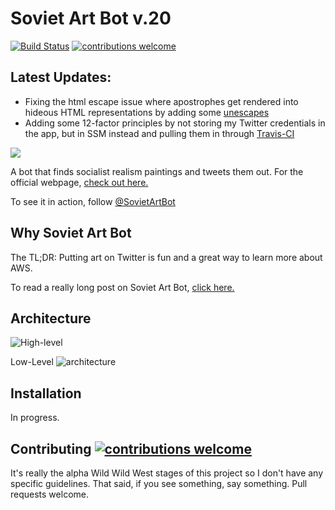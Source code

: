 

# Soviet Art Bot v.20


[![Build Status](https://travis-ci.org/veekaybee/soviet-art-bot.svg?branch=master)](https://travis-ci.org/veekaybee/soviet-art-bot) 
[![contributions welcome](https://img.shields.io/badge/contributions-welcome-brightgreen.svg?style=flat)](https://github.com/dwyl/esta/issues)

Latest Updates: 
---

+ Fixing the html escape issue where apostrophes get rendered into hideous HTML representations by adding some [unescapes](https://github.com/veekaybee/soviet-art-bot/blob/35d13d788e1f8237b562176bb65de20ad5d3d598/lambda/lambda_function.py#L41-L42)
+ Adding some 12-factor principles by not storing my Twitter credentials in the app, but in SSM instead and pulling them in through [Travis-CI](https://github.com/veekaybee/soviet-art-bot/blob/master/build_env.sh)



![](https://raw.githubusercontent.com/veekaybee/soviet-art-bot/gh-pages/static/in_peaceful_fields.jpg)

A bot that finds socialist realism paintings and tweets them out.  For the official webpage, [check out here.](https://veekaybee.github.io/soviet-art-bot/) 

To see it in action, follow [@SovietArtBot](https://twitter.com/SovietArtBot)

## Why Soviet Art Bot

The TL;DR: Putting art on Twitter is fun and a great way to learn more about AWS. 

To read a really long post on Soviet Art Bot, [click here.](http://veekaybee.github.io/2018/02/19/creating-a-twitter-art-bot/) 

## Architecture 

![High-level](https://raw.githubusercontent.com/veekaybee/veekaybee.github.io/master/images/high-level-flow.png)

Low-Level
![architecture](https://raw.githubusercontent.com/veekaybee/veekaybee.github.io/master/images/architecture.png)

## Installation

In progress. 

## Contributing [![contributions welcome](https://img.shields.io/badge/contributions-welcome-brightgreen.svg?style=flat)](https://github.com/dwyl/esta/issues)

It's really the alpha  Wild Wild West stages of this project so I don't have any specific guidelines. That said, if you see something, say something. Pull requests welcome. 

